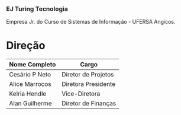 ### EJ Turing Tecnologia
Empresa Jr. do Curso de Sistemas de Informação - UFERSA Angicos.

# Direção

Nome Completo  | Cargo
--------- | ------
Cesário P Neto | Diretor de Projetos
Alice Marrocos | Diretora Presidente
Kelria Hendle | Vice-Diretora
Alan Guilherme | Diretor de Finanças




